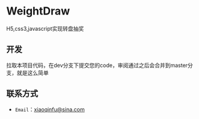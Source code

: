 ﻿# WeightDraw
H5,css3,javascript实现转盘抽奖

## 开发

拉取本项目代码，在dev分支下提交您的code，审阅通过之后会合并到master分支，就是这么简单

## 联系方式

- `Email`：xiaoqinfu@sina.com
